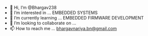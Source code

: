 - 👋 Hi, I’m @Bhargav238
- 👀 I’m interested in ... EMBEDDED SYSTEMS
- 🌱 I’m currently learning ... EMBEDDED FIRMWARE DEVELOPMENT
- 💞️ I’m looking to collaborate on ... 
- 📫 How to reach me ... bhargavnariya.bn@gmail.com

<!---
Bhargav238/Bhargav238 is a ✨ special ✨ repository because its `README.md` (this file) appears on your GitHub profile.
You can click the Preview link to take a look at your changes.
--->
